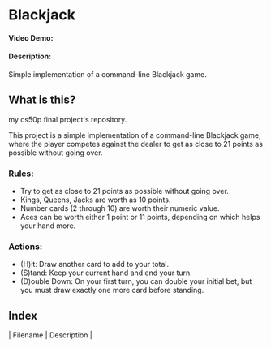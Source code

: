 # Blackjack
#### Video Demo:  <URL HERE>
#### Description:
Simple implementation of a command-line Blackjack game.

## What is this?
my cs50p final project's repository.

This project is a simple implementation of a command-line Blackjack game, where the player competes against the dealer to get as close to 21 points as possible without going over.

### Rules:
- Try to get as close to 21 points as possible without going over.
- Kings, Queens, Jacks are worth as 10 points.
- Number cards (2 through 10) are worth their numeric value.
- Aces can be worth either 1 point or 11 points, depending on which helps your hand more.

### Actions:
- (H)it: Draw another card to add to your total.
- (S)tand: Keep your current hand and end your turn.
- (D)ouble Down: On your first turn, you can double your initial bet, but you must draw exactly one more card before standing.

## Index
| Filename | Description |
